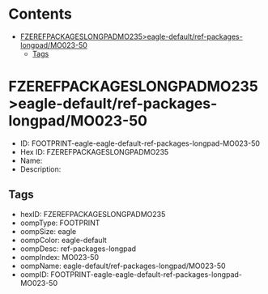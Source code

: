 



Contents
========

* [FZEREFPACKAGESLONGPADMO235>eagle-default/ref-packages-longpad/MO023-50](#fzerefpackageslongpadmo235eagle-defaultref-packages-longpadmo023-50)
	* [Tags](#tags)

# FZEREFPACKAGESLONGPADMO235>eagle-default/ref-packages-longpad/MO023-50

- ID: FOOTPRINT-eagle-eagle-default-ref-packages-longpad-MO023-50
- Hex ID: FZEREFPACKAGESLONGPADMO235
- Name: 
- Description: 

## Tags

- hexID: FZEREFPACKAGESLONGPADMO235
- oompType: FOOTPRINT
- oompSize: eagle
- oompColor: eagle-default
- oompDesc: ref-packages-longpad
- oompIndex: MO023-50
- oompName: eagle-default/ref-packages-longpad/MO023-50
- oompID: FOOTPRINT-eagle-eagle-default-ref-packages-longpad-MO023-50

